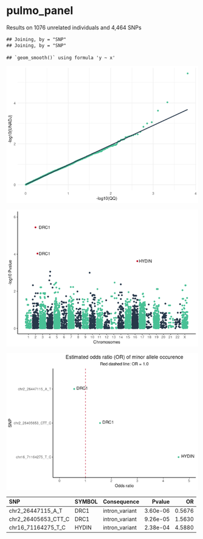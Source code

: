 pulmo\_panel
================

Results on 1076 unrelated individuals and 4,464 SNPs

    ## Joining, by = "SNP"
    ## Joining, by = "SNP"

    ## `geom_smooth()` using formula 'y ~ x'

![](logistic_gwas_files/figure-gfm/loading_data-1.png)<!-- -->

![](logistic_gwas_files/figure-gfm/q_manhattan_plot-1.png)<!-- -->

![](logistic_gwas_files/figure-gfm/OR%20plot-1.png)<!-- -->

| SNP                    | SYMBOL | Consequence     |   Pvalue |     OR |
|:-----------------------|:-------|:----------------|---------:|-------:|
| chr2\_26447115\_A\_T   | DRC1   | intron\_variant | 3.60e-06 | 0.5676 |
| chr2\_26405653\_CTT\_C | DRC1   | intron\_variant | 9.26e-05 | 1.5630 |
| chr16\_71164275\_T\_C  | HYDIN  | intron\_variant | 2.38e-04 | 4.5880 |
